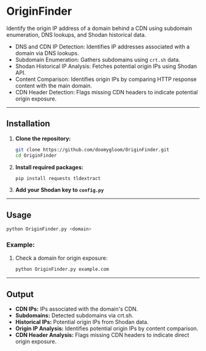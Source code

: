 # OriginFinder

Identify the origin IP address of a domain behind a CDN using subdomain enumeration, DNS lookups, and Shodan historical data.

* DNS and CDN IP Detection: Identifies IP addresses associated with a domain via DNS lookups.
* Subdomain Enumeration: Gathers subdomains using `crt.sh` data.
* Shodan Historical IP Analysis: Fetches potential origin IPs using Shodan API.
* Content Comparison: Identifies origin IPs by comparing HTTP response content with the main domain.
* CDN Header Detection: Flags missing CDN headers to indicate potential origin exposure.

---

## Installation

1. **Clone the repository:**

   ```bash
   git clone https://github.com/doomygloom/OriginFinder.git
   cd OriginFinder
   ```

2. **Install required packages:**

   ```bash
   pip install requests tldextract
   ```

3. **Add your Shodan key to `config.py`**
   
---

## Usage

```bash
python OriginFinder.py <domain>
```

### Example:

1. Check a domain for origin exposure:

   ```bash
   python OriginFinder.py example.com
   ```

---

## Output

* **CDN IPs:** IPs associated with the domain's CDN.
* **Subdomains:** Detected subdomains via crt.sh.
* **Historical IPs:** Potential origin IPs from Shodan data.
* **Origin IP Analysis:** Identifies potential origin IPs by content comparison.
* **CDN Header Analysis:** Flags missing CDN headers to indicate direct origin exposure.
